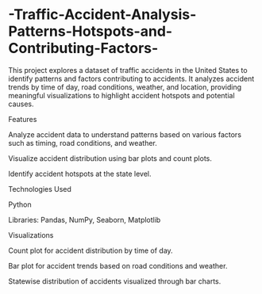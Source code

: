 # -Traffic-Accident-Analysis-Patterns-Hotspots-and-Contributing-Factors-

This project explores a dataset of traffic accidents in the United States to identify patterns and factors contributing to accidents. It analyzes accident trends by time of day, road conditions, weather, and location, providing meaningful visualizations to highlight accident hotspots and potential causes.

Features

Analyze accident data to understand patterns based on various factors such as timing, road conditions, and weather.

Visualize accident distribution using bar plots and count plots.

Identify accident hotspots at the state level.

Technologies Used

Python

Libraries: Pandas, NumPy, Seaborn, Matplotlib

Visualizations

Count plot for accident distribution by time of day.

Bar plot for accident trends based on road conditions and weather.

Statewise distribution of accidents visualized through bar charts.
